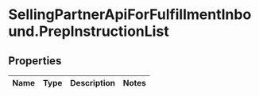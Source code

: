 # SellingPartnerApiForFulfillmentInbound.PrepInstructionList

## Properties
Name | Type | Description | Notes
------------ | ------------- | ------------- | -------------
